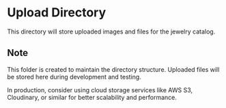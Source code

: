 # Upload Directory

This directory will store uploaded images and files for the jewelry catalog.

## Note
This folder is created to maintain the directory structure. Uploaded files will be stored here during development and testing.

In production, consider using cloud storage services like AWS S3, Cloudinary, or similar for better scalability and performance.